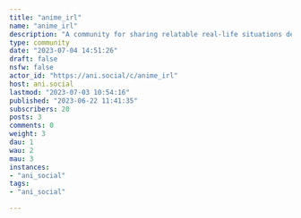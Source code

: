 ```yaml
---
title: "anime_irl" 
name: "anime_irl"
description: "A community for sharing relatable real-life situations depicted in anime.---__Rules__1. All post titles must be anime_irl.2. All posts must be an image, gif, or video of relatable real-life situations depicted in anime.---(If you would like to moderate this community, please send a message to the admin.)"
type: community
date: "2023-07-04 14:51:26"
draft: false
nsfw: false
actor_id: "https://ani.social/c/anime_irl"
host: ani.social
lastmod: "2023-07-03 10:54:16"
published: "2023-06-22 11:41:35"
subscribers: 20
posts: 3
comments: 0
weight: 3
dau: 1
wau: 2
mau: 3
instances:
- "ani_social"
tags: 
- "ani_social"

---
```

